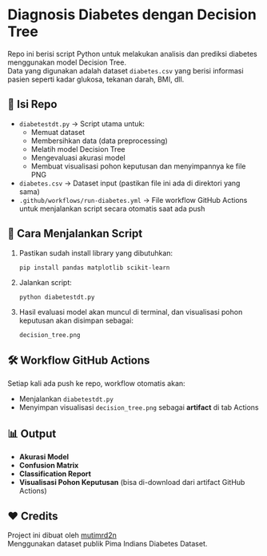 # Diagnosis Diabetes dengan Decision Tree

Repo ini berisi script Python untuk melakukan analisis dan prediksi diabetes menggunakan model Decision Tree.  
Data yang digunakan adalah dataset `diabetes.csv` yang berisi informasi pasien seperti kadar glukosa, tekanan darah, BMI, dll.

## 📂 Isi Repo
- `diabetestdt.py` → Script utama untuk:
    - Memuat dataset
    - Membersihkan data (data preprocessing)
    - Melatih model Decision Tree
    - Mengevaluasi akurasi model
    - Membuat visualisasi pohon keputusan dan menyimpannya ke file PNG
- `diabetes.csv` → Dataset input (pastikan file ini ada di direktori yang sama)
- `.github/workflows/run-diabetes.yml` → File workflow GitHub Actions untuk menjalankan script secara otomatis saat ada push

## 🚀 Cara Menjalankan Script
1. Pastikan sudah install library yang dibutuhkan:
    ```
    pip install pandas matplotlib scikit-learn
    ```

2. Jalankan script:
    ```
    python diabetestdt.py
    ```

3. Hasil evaluasi model akan muncul di terminal, dan visualisasi pohon keputusan akan disimpan sebagai:
    ```
    decision_tree.png
    ```

## 🛠️ Workflow GitHub Actions
Setiap kali ada push ke repo, workflow otomatis akan:
- Menjalankan `diabetestdt.py`
- Menyimpan visualisasi `decision_tree.png` sebagai **artifact** di tab Actions

## 📊 Output
- **Akurasi Model**
- **Confusion Matrix**
- **Classification Report**
- **Visualisasi Pohon Keputusan** (bisa di-download dari artifact GitHub Actions)

## ❤️ Credits
Project ini dibuat oleh [mutimrd2n](https://github.com/mutimrd2n)  
Menggunakan dataset publik Pima Indians Diabetes Dataset.
